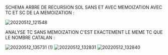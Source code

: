 
SCHEMA ARBRE DE RECURSION SOL SANS ET AVEC MEMOIZATION AVEC TC ET SC DE LA MEMOIZATION : 

![20220512_121548](https://user-images.githubusercontent.com/100521999/168056326-53723e97-8db5-4787-8a95-c12fdfa5f890.jpg)


ANALYSE TC SANS MEMOIZATION C'EST EXACTEMENT LE MEME TC QUE LE NOMBRE CATALAN : 

![20220512_135731 (1)](https://user-images.githubusercontent.com/100521999/168056345-a1151a2d-2db0-4669-9b8a-a78fdb7e64ca.jpg)
![20220512_132831](https://user-images.githubusercontent.com/100521999/168056376-b4584d5a-d768-4b68-a315-8ea23a8679b0.jpg)
![20220512_132840](https://user-images.githubusercontent.com/100521999/168056394-2ea0621e-fbe1-44f9-9282-b7bfbbbc8389.jpg)
